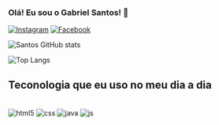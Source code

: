 ### Olá! Eu sou o Gabriel Santos! 👋
<div>
   <a href="https://github.com/GahbSantos">

[![Instagram](https://img.shields.io/badge/Instagram-E4405F?style=for-the-badge&logo=instagram&logoColor=white)](https://www.instagram.com/ga8_santos/?igshid=MzNINGNkZWQ4Mg%3D%3D)
[![Facebook](https://img.shields.io/badge/Facebook-1877F2?style=for-the-badge&logo=facebook&logoColor=white)](https://www.facebook.com/profile.php?id=100011218875221)
</div>


![Santos GitHub stats](https://github-readme-stats.vercel.app/api?username=GahbSantos&show_icons=true&theme=dracula)

![Top Langs](https://github-readme-stats.vercel.app/api/top-langs/?username=GahbSantos&hide_progress=true)

## Teconologia que eu uso no meu dia a dia

<div style="display: inline_block"></br>
   <img align="center" alt="html5" src="https://img.shields.io/badge/HTML5-E34F26?style=for-the-badge&logo=html5&logoColor=white">
   <img align="center" alt="css" src="https://img.shields.io/badge/CSS-239120?&style=for-the-badge&logo=css3&logoColor=white">
   <img align="center" alt="java" src="https://img.shields.io/badge/Java-ED8B00?style=for-the-badge&logo=openjdk&logoColor=white">
   <img align="center" alt="js" src="https://img.shields.io/badge/JavaScript-323330?style=for-the-badge&logo=javascript&logoColor=F7DF1E">

</div>


